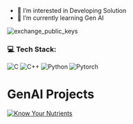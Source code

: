 - 👀 I’m interested in Developing Solution
- 🌱 I’m currently learning Gen AI

![exchange_public_keys](https://github.com/user-attachments/assets/597078e8-84ac-49dd-aa2a-5d96ad06041d)

### 💻 Tech Stack:

![C](https://img.shields.io/badge/c-%2300599C.svg?style=for-the-badge&logo=c&logoColor=white) 
![C++](https://img.shields.io/badge/c++-%2300599C.svg?style=for-the-badge&logo=c%2B%2B&logoColor=white) 
![Python](https://img.shields.io/badge/python-3670A0?style=for-the-badge&logo=python&logoColor=ffdd54)
![Pytorch](https://img.shields.io/badge/PyTorch-EE4C2C?style=for-the-badge&logo=pytorch&logoColor=white)

# GenAI Projects

[![Know Your Nutrients](https://github-readme-stats.vercel.app/api/pin/?username=dailycisea&repo=knowYourNutrients)](https://github.com/dailycisea/knowYourNutrients)



<!---
dailycisea/dailycisea is a ✨ special ✨ repository because its `README.md` (this file) appears on your GitHub profile.
You can click the Preview link to take a look at your changes.

- 💞️ I’m looking to collaborate on ...
- 📫 How to reach me ...
- 😄 Pronouns: ...
- ⚡ Fun fact: ...
--->
